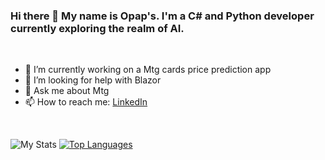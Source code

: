 ### Hi there 👋 My name is Opap's. I'm a C# and Python developer currently exploring the realm of AI.
<br>

- 🔭 I’m currently working on a Mtg cards price prediction app
- 🤔 I’m looking for help with Blazor
- 💬 Ask me about Mtg
- 📫 How to reach me: [LinkedIn](https://www.linkedin.com/in/opapsditudidi/)
<br>

![My Stats](https://github-readme-stats.vercel.app/api?username=Cassik6&show_icons=true&theme=default)
[![Top Languages](https://github-readme-stats.vercel.app/api/top-langs/?username=Cassik6&layout=compact)](https://github.com/Cassik6/github-readme-stats)

<!--
**Cassik6/Cassik6** is a ✨ _special_ ✨ repository because its `README.md` (this file) appears on your GitHub profile.

Here are some ideas to get you started:


-->
